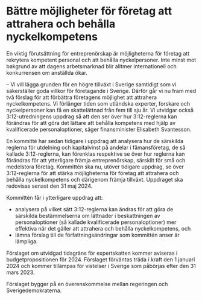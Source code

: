 # Bättre möjligheter för företag att attrahera och behålla nyckelkompetens

En viktig förutsättning för entreprenörskap är möjligheterna för företag att rekrytera kompetent personal och att behålla nyckelpersoner. Inte minst mot bakgrund av att dagens arbetsmarknad blir alltmer internationell och konkurrensen om anställda ökar.

– Vi vill lägga grunden för en högre tillväxt i Sverige samtidigt som vi säkerställer goda villkor för företagande i Sverige. Därför går vi nu fram med två förslag för att förbättra företagens möjlighet att attrahera nyckelkompetens. Vi förlänger tiden som utländska experter, forskare och nyckelpersoner kan få en skattelättnad från fem till sju år. Vi utvidgar också 3:12-utredningens uppdrag så att den ser över hur 3:12-reglerna kan förändras för att göra det lättare att behålla kompetens med hjälp av kvalificerade personaloptioner, säger finansminister Elisabeth Svantesson.

En kommitté har sedan tidigare i uppdrag att analysera hur de särskilda reglerna för utdelning och kapitalvinst på andelar i fåmansföretag, de så kallade 3:12-reglerna, kan förenklas respektive se över hur reglerna kan förändras för att ytterligare främja entreprenörskap, särskilt för små och medelstora företag. Kommittén ska nu, utöver tidigare uppdrag, se över 3:12-reglerna för att stärka möjligheterna för företag att attrahera och behålla nyckelkompetens och därigenom främja tillväxt. Uppdraget ska redovisas senast den 31 maj 2024.

Kommittén får i ytterligare uppdrag att:

* analysera på vilket sätt 3:12-reglerna kan ändras för att göra de särskilda bestämmelserna om lättnader i beskattningen av personaloptioner (så kallade kvalificerade personaloptioner) mer effektiva när det gäller att attrahera och behålla nyckelkompetens, och
* lämna förslag till de författningsändringar som kommittén anser är lämpliga.

Förslaget om utvidgad tidsgräns för expertskatten kommer aviseras i budgetpropositionen för 2024. Förslaget förväntas träda i kraft den 1 januari 2024 och kommer tillämpas för vistelser i Sverige som påbörjas efter den 31 mars 2023.

Förslaget bygger på en överenskommelse mellan regeringen och Sverigedemokraterna.
